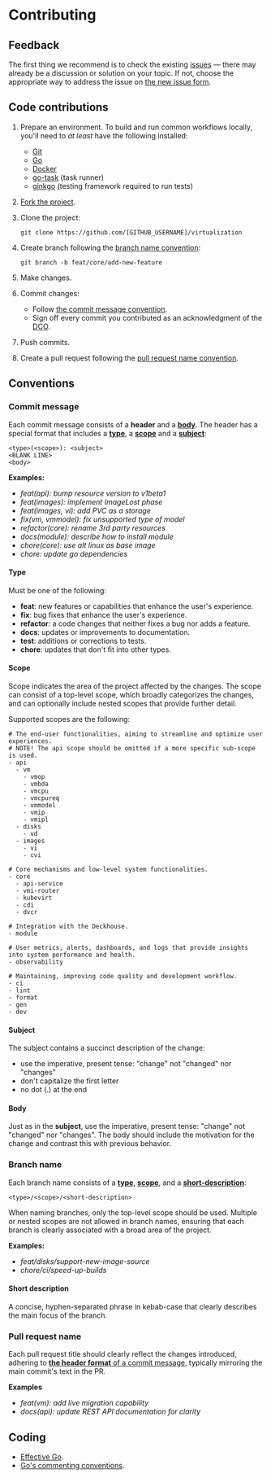 # Contributing

## Feedback

The first thing we recommend is to check the existing [issues](https://github.com/deckhouse/virtualization/issues) — there may already be a discussion or solution on your topic. If not, choose the appropriate way to address the issue on [the new issue form](https://github.com/deckhouse/virtualization/issues/new/choose).

## Code contributions

1. Prepare an environment. To build and run common workflows locally, you'll need to _at least_ have the following installed:

   - [Git](https://git-scm.com/book/en/v2/Getting-Started-Installing-Git)
   - [Go](https://golang.org/doc/install)
   - [Docker](https://docs.docker.com/get-docker/)
   - [go-task](https://taskfile.dev/installation/) (task runner)
   - [ginkgo](https://onsi.github.io/ginkgo/#installing-ginkgo) (testing framework required to run tests)

2. [Fork the project](https://github.com/deckhouse/virtualization/fork).

3. Clone the project:

    ```shell
    git clone https://github.com/[GITHUB_USERNAME]/virtualization
    ```

4. Create branch following the [branch name convention](#branch-name):

    ```shell
    git branch -b feat/core/add-new-feature
    ```

5. Make changes.

6. Commit changes:

   - Follow [the commit message convention](#commit-message).
   - Sign off every commit you contributed as an acknowledgment of the [DCO](https://developercertificate.org/).

7. Push commits. 

8. Create a pull request following the [pull request name convention](#pull-request-name).

## Conventions

### Commit message

Each commit message consists of a **header** and a [**body**](#body). The header has a special format that includes a [**type**](#type), a [**scope**](#scope) and a [**subject**](#subject):

```
<type>(<scope>): <subject>
<BLANK LINE>
<body>
```

**Examples:**

  - _feat(api): bump resource version to v1beta1_
  - _feat(images): implement ImageLost phase_
  - _feat(images, vi): add PVC as a storage_
  - _fix(vm, vmmodel): fix unsupported type of model_
  - _refactor(core): rename 3rd party resources_
  - _docs(module): describe how to install module_
  - _chore(core): use alt linux as base image_
  - _chore: update go dependencies_

#### Type

Must be one of the following:

* **feat**: new features or capabilities that enhance the user's experience.
* **fix**: bug fixes that enhance the user's experience.
* **refactor**: a code changes that neither fixes a bug nor adds a feature.
* **docs**: updates or improvements to documentation.
* **test**: additions or corrections to tests.
* **chore**: updates that don't fit into other types.

#### Scope

Scope indicates the area of the project affected by the changes. The scope can consist of a top-level scope, which broadly categorizes the changes, and can optionally include nested scopes that provide further detail.

Supported scopes are the following:

  ```
  # The end-user functionalities, aiming to streamline and optimize user experiences.
  # NOTE! The api scope should be omitted if a more specific sub-scope is used.
  - api
    - vm
      - vmop
      - vmbda
      - vmcpu
      - vmcpureq
      - vmmodel
      - vmip
      - vmipl
    - disks
      - vd
    - images
      - vi
      - cvi

  # Core mechanisms and low-level system functionalities.
  - core
    - api-service
    - vmi-router
    - kubevirt
    - cdi
    - dvcr

  # Integration with the Deckhouse.
  - module

  # User metrics, alerts, dashboards, and logs that provide insights into system performance and health.
  - observability

  # Maintaining, improving code quality and development workflow. 
  - ci
  - lint
  - format
  - gen
  - dev
  ```

#### Subject

The subject contains a succinct description of the change:

  - use the imperative, present tense: "change" not "changed" nor "changes"
  - don't capitalize the first letter
  - no dot (.) at the end

#### Body

Just as in the **subject**, use the imperative, present tense: "change" not "changed" nor "changes".
The body should include the motivation for the change and contrast this with previous behavior.

### Branch name

Each branch name consists of a [**type**](#type), [**scope**](#scope), and a [**short-description**](#short-description):

```
<type>/<scope>/<short-description>
```

When naming branches, only the top-level scope should be used. Multiple or nested scopes are not allowed in branch names, ensuring that each branch is clearly associated with a broad area of the project.

**Examples:**

  - _feat/disks/support-new-image-source_
  - _chore/ci/speed-up-builds_

#### Short description

A concise, hyphen-separated phrase in kebab-case that clearly describes the main focus of the branch.

### Pull request name

Each pull request title should clearly reflect the changes introduced, adhering to [**the header format** of a commit message](#commit-message), typically mirroring the main commit's text in the PR.

**Examples**

  - _feat(vm): add live migration capability_
  - _docs(api): update REST API documentation for clarity_

## Coding

  - [Effective Go](https://golang.org/doc/effective_go.html).
  - [Go's commenting conventions](http://blog.golang.org/godoc-documenting-go-code).
